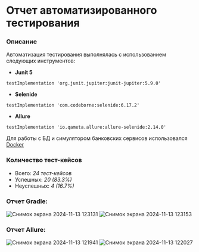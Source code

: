 # Отчет автоматизированного тестирования

### **Описание**

Автоматизация тестирования выполнялась с использованием следующих инструментов:

* **Junit 5** 

```
testImplementation 'org.junit.jupiter:junit-jupiter:5.9.0'
```

* **Selenide** 

```
testImplementation 'com.codeborne:selenide:6.17.2'
```

* **Allure** 

```
testImplementation 'io.qameta.allure:allure-selenide:2.14.0'
```

Для работы с БД и симулятором банковских сервисов использовался [Docker](https://www.docker.com/products/docker-desktop)

### **Количество тест-кейсов**

* Всего: *24 тест-кейсов*
* Успешных: *20 (83.3%)*
* Неуспешных: *4 (16.7%)*

### **Отчет Gradle:**
![Снимок экрана 2024-11-13 123131](https://github.com/user-attachments/assets/affaddad-dcc8-42d1-ab23-ff8c4976687c)
![Снимок экрана 2024-11-13 123153](https://github.com/user-attachments/assets/f8878431-4ef3-4a93-b65a-4a183bd506c1)



### **Отчет Allure:**
![Снимок экрана 2024-11-13 121941](https://github.com/user-attachments/assets/98ae0305-6cd4-49eb-a8c0-5ad9e60255d6)
![Снимок экрана 2024-11-13 122027](https://github.com/user-attachments/assets/37793ba6-c4b2-4412-9a05-f77c4316b6d1)



